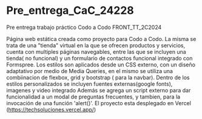 # Pre_entrega_CaC_24228
Pre entrega trabajo práctico Codo a Codo FRONT_TT_2C2024

Página web estática creada como proyecto para Codo a Codo.
La misma se trata de una "tienda" virtual en la que se ofrecen productos y servicios, cuenta con multiples páginas navegables, entre
las que se incluyen una tienda( no funcional) y un formulario de contactos funcional integrado con Formspree.
Los estilos son aplicados desde un CSS externo, con un diseño adaptativo por medio de Media Queries, en el mismo se utiliza una combiinacion de flexbox, grid y bootstrap ( para la navbar).
Dentro de los estilos personalizados se incluyen fuentes externas(google fonts), imagenes y video integrado
Además se agrega un script externo para dar funcionalidad a un modal de preguntas frecuentes, y tambien, para la invocación de una función 'alert()'.
El proyecto esta desplegado en Vercel (https://techsoluciones.vercel.app/)

